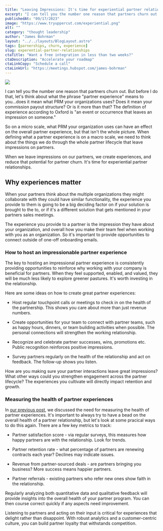 ```yaml
---
title: "Leaving Impressions: It's time for experiential partner relationships"
excerpt: "I can tell you the number one reason that partners churn out. But before I do think about what the phrase partner experience means to you...does it mean what PRM you're using? Does it mean your commission payout structure? Or is it more than that?"
publishedAt: "09/17/2023"
image: "https://www.tryuppercut.com/experiential.png"
alt: ""
category: "thought leadership"
author: "James Bohrman"
layout: "../../layouts/BlogLayout.astro"
tags: [parnerships, churn, experience]
slug: experential-partner-relationships
ctaTitle: "Want a free integration in less than two weeks?"
ctaDescription: "Accelerate your roadmap"
ctaLinkCopy: "Schedule a call"
ctaLinkUrl: "https://meetings.hubspot.com/james-bohrman"
---
```


![](https://www.tryuppercut.com/experiential.png)

I can tell you the number one reason that partners churn out. But before I do that, let's think about what the phrase "partner experience" means to you...does it mean what PRM your organizations uses? Does it mean your commission payout structure? Or is it more than that? The definition of experience according to Oxford is "an event or occurrence that leaves an impression on someone."

So on a micro scale, what PRM your organization uses can have an effect on the overall partner experience, but that isn't the whole picture. When defining what a partner experience is on a macro scale, we need to think about the things we do through the whole partner lifecycle that leave impressions on partners. 


When we leave impressions on our partners, we create experiences, and reduce that potential for partner churn. It's time for experiential partner relationships.

## Why experiences matter

When your partners think about the multiple organizations they might collaborate with they could have similar functionality, the experience you provide to them is going to be a big deciding factor on if your solution is brought to the to, or if it's a different solution that gets mentioned in your partners sales meetings. 

The experience you provide to a partner is the impression they have about your organization, and overall how you make their team feel when working with you as an organization. So it's important to provide opportunities to connect outside of one-off onboarding emails. 

### How to host an impressionable partner experience

The key to hosting an impressional partner experience is consistently providing opportunities to reinforce why working with your company is beneficial for partners. When they feel supported, enabled, and valued, they will be much less likely to explore greener pastures. It's worth investing in the relationship.

Here are some ideas on how to create great partner experiences:

- Host regular touchpoint calls or meetings to check in on the health of the partnership. This shows you care about more than just revenue numbers.

- Create opportunities for your team to connect with partner teams, such as happy hours, dinners, or team building activities when possible. The personal connections will strengthen the working relationship.

- Recognize and celebrate partner successes, wins, promotions etc. Public recognition reinforces positive impressions.

- Survey partners regularly on the health of the relationship and act on feedback. The follow-up shows you listen.

How are you making sure your partner interactions leave great impressions? What other ways could you strengthen engagement across the partner lifecycle? The experiences you cultivate will directly impact retention and growth.

### Measuring the health of partner experiences

In [our previous post](https://www.tryuppercut.com/blog/quantifying-the-partner-experience), we discussed the need for measuring the health of partner experiences. It's important to always try to have a bead on the overall health of a partner relationship, but let's look at some pracical ways to do this again. There are a few key metrics to track:

- Partner satisfaction score - via regular surveys, this measures how happy partners are with the relationship. Look for trends.

- Partner retention rate - what percentage of partners are renewing contracts each year? Declines may indicate issues.

- Revenue from partner-sourced deals - are partners bringing you business? More success means happier partners.

- Partner referrals - existing partners who refer new ones show faith in the relationship.

Regularly analyzing both quantitative data and qualitative feedback will provide insights into the overall health of your partner program. You can then course correct quickly if any aspects need improvement.

Listening to partners and acting on their input is critical for experiences that delight rather than disappoint. With robust analytics and a customer-centric culture, you can build partner loyalty that withstands competition.